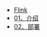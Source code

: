 <!-- _sidebar.md -->

* [Flink](./)
* [01、介绍](/data-system/flink/01、介绍.md)
* [02、部署](/data-system/flink/02、部署.md)